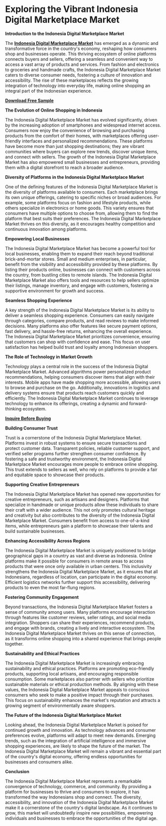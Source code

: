 # Exploring the Vibrant Indonesia Digital Marketplace Market

**Introduction to the Indonesia Digital Marketplace Market**

The **[Indonesia Digital Marketplace Market](https://www.nextmsc.com/report/indonesia-digital-marketplace-market)** has emerged as a dynamic and transformative force in the country's economy, reshaping how consumers shop and businesses operate. This thriving ecosystem of online platforms connects buyers and sellers, offering a seamless and convenient way to access a vast array of products and services. From fashion and electronics to groceries and handmade crafts, the Indonesia Digital Marketplace Market caters to diverse consumer needs, fostering a culture of innovation and accessibility. The rise of these marketplaces reflects the growing integration of technology into everyday life, making online shopping an integral part of the Indonesian experience.

**[Download Free Sample](https://www.nextmsc.com/indonesia-digital-marketplace-market/request-sample)**

**The Evolution of Online Shopping in Indonesia**

The Indonesia Digital Marketplace Market has evolved significantly, driven by the increasing adoption of smartphones and widespread internet access. Consumers now enjoy the convenience of browsing and purchasing products from the comfort of their homes, with marketplaces offering user-friendly interfaces and personalized recommendations. These platforms have become more than just shopping destinations; they are vibrant communities where buyers can explore new trends, discover unique items, and connect with sellers. The growth of the Indonesia Digital Marketplace Market has also empowered small businesses and entrepreneurs, providing them with a digital storefront to reach a broader audience.

**Diversity of Platforms in the Indonesia Digital Marketplace Market**

One of the defining features of the Indonesia Digital Marketplace Market is the diversity of platforms available to consumers. Each marketplace brings its own unique offerings, catering to specific niches or broad audiences. For example, some platforms focus on fashion and lifestyle products, while others specialize in electronics or home goods. This variety ensures that consumers have multiple options to choose from, allowing them to find the platform that best suits their preferences. The Indonesia Digital Marketplace Market thrives on this diversity, as it encourages healthy competition and continuous innovation among platforms.

**Empowering Local Businesses**

The Indonesia Digital Marketplace Market has become a powerful tool for local businesses, enabling them to expand their reach beyond traditional brick-and-mortar stores. Small and medium enterprises, in particular, benefit from the visibility and accessibility provided by these platforms. By listing their products online, businesses can connect with customers across the country, from bustling cities to remote islands. The Indonesia Digital Marketplace Market also offers tools and resources to help sellers optimize their listings, manage inventory, and engage with customers, fostering a supportive environment for growth and success.

**Seamless Shopping Experience**

A key strength of the Indonesia Digital Marketplace Market is its ability to deliver a seamless shopping experience. Consumers can easily navigate through categories, compare products, and read reviews to make informed decisions. Many platforms also offer features like secure payment options, fast delivery, and hassle-free returns, enhancing the overall experience. The Indonesia Digital Marketplace Market prioritizes convenience, ensuring that customers can shop with confidence and ease. This focus on user satisfaction has helped build trust and loyalty among Indonesian shoppers.

**The Role of Technology in Market Growth**

Technology plays a central role in the success of the Indonesia Digital Marketplace Market. Advanced algorithms power personalized product recommendations, helping consumers discover items that align with their interests. Mobile apps have made shopping more accessible, allowing users to browse and purchase on the go. Additionally, innovations in logistics and delivery systems ensure that products reach customers quickly and efficiently. The Indonesia Digital Marketplace Market continues to leverage technology to enhance its offerings, creating a dynamic and forward-thinking ecosystem.

**[Inquire Before Buying](https://www.nextmsc.com/indonesia-digital-marketplace-market/inquire-before-buying)**

**Building Consumer Trust**

Trust is a cornerstone of the Indonesia Digital Marketplace Market. Platforms invest in robust systems to ensure secure transactions and protect customer data. Transparent policies, reliable customer support, and verified seller programs further strengthen consumer confidence. By fostering a safe and trustworthy environment, the Indonesia Digital Marketplace Market encourages more people to embrace online shopping. This trust extends to sellers as well, who rely on platforms to provide a fair and equitable space to showcase their products.

**Supporting Creative Entrepreneurs**

The Indonesia Digital Marketplace Market has opened new opportunities for creative entrepreneurs, such as artisans and designers. Platforms that specialize in handmade or unique products allow these individuals to share their craft with a wider audience. This not only promotes cultural heritage and creativity but also contributes to the diversity of the Indonesia Digital Marketplace Market. Consumers benefit from access to one-of-a-kind items, while entrepreneurs gain a platform to showcase their talents and build sustainable businesses.

**Enhancing Accessibility Across Regions**

The Indonesia Digital Marketplace Market is uniquely positioned to bridge geographical gaps in a country as vast and diverse as Indonesia. Online platforms make it possible for consumers in remote areas to access products that were once only available in urban centers. This inclusivity strengthens the Indonesia Digital Marketplace Market, as it ensures that all Indonesians, regardless of location, can participate in the digital economy. Efficient logistics networks further support this accessibility, delivering products to even the most far-flung regions.

**Fostering Community Engagement**

Beyond transactions, the Indonesia Digital Marketplace Market fosters a sense of community among users. Many platforms encourage interaction through features like customer reviews, seller ratings, and social media integration. Shoppers can share their experiences, recommend products, and engage with brands, creating a lively and interactive ecosystem. The Indonesia Digital Marketplace Market thrives on this sense of connection, as it transforms online shopping into a shared experience that brings people together.

**Sustainability and Ethical Practices**

The Indonesia Digital Marketplace Market is increasingly embracing sustainability and ethical practices. Platforms are promoting eco-friendly products, supporting local artisans, and encouraging responsible consumption. Some marketplaces also partner with sellers who prioritize sustainable materials or ethical production methods. By aligning with these values, the Indonesia Digital Marketplace Market appeals to conscious consumers who seek to make a positive impact through their purchases. This focus on sustainability enhances the market's reputation and attracts a growing segment of environmentally aware shoppers.

**The Future of the Indonesia Digital Marketplace Market**

Looking ahead, the Indonesia Digital Marketplace Market is poised for continued growth and innovation. As technology advances and consumer preferences evolve, platforms will adapt to meet new demands. Emerging trends, such as the integration of artificial intelligence and immersive shopping experiences, are likely to shape the future of the market. The Indonesia Digital Marketplace Market will remain a vibrant and essential part of the country's digital economy, offering endless opportunities for businesses and consumers alike.

**Conclusion**

The Indonesia Digital Marketplace Market represents a remarkable convergence of technology, commerce, and community. By providing a platform for businesses to thrive and consumers to explore, it has transformed the way Indonesians shop and connect. The diversity, accessibility, and innovation of the Indonesia Digital Marketplace Market make it a cornerstone of the country's digital landscape. As it continues to grow, this market will undoubtedly inspire new possibilities, empowering individuals and businesses to embrace the opportunities of the digital age.

